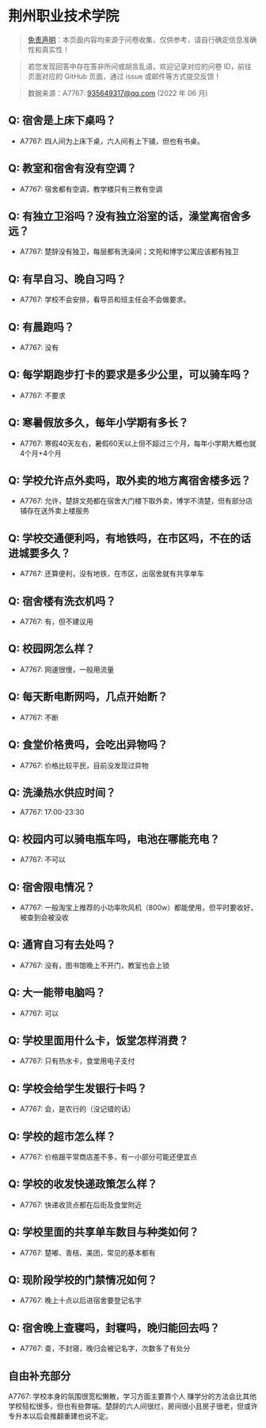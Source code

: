 # 荆州职业技术学院

> [免责声明](https://colleges.chat/#_3)：本页面内容均来源于问卷收集，仅供参考，请自行确定信息准确性和真实性！

> 若您发现回答中存在答非所问或胡言乱语，欢迎记录对应的问卷 ID，前往页面对应的 GitHub 页面，通过 issue 或邮件等方式提交反馈！

> 数据来源：A7767: 935649317@qq.com (2022 年 06 月)

## Q: 宿舍是上床下桌吗？

- A7767: 四人间为上床下桌，六人间有上下铺，但也有书桌。

## Q: 教室和宿舍有没有空调？

- A7767: 宿舍都有空调，教学楼只有三教有空调

## Q: 有独立卫浴吗？没有独立浴室的话，澡堂离宿舍多远？

- A7767: 楚辞没有独卫，每层都有洗澡间；文苑和博学公寓应该都有独卫

## Q: 有早自习、晚自习吗？

- A7767: 学校不会安排，看导员和班主任会不会做要求。

## Q: 有晨跑吗？

- A7767: 没有

## Q: 每学期跑步打卡的要求是多少公里，可以骑车吗？

- A7767: 不要求

## Q: 寒暑假放多久，每年小学期有多长？

- A7767: 寒假40天左右，暑假60天以上但不超过三个月，每年小学期大概也就4个月+4个月

## Q: 学校允许点外卖吗，取外卖的地方离宿舍楼多远？

- A7767: 允许，楚辞文苑都在宿舍大门楼下取外卖，博学不清楚，但有部分店铺存在送外卖上楼服务

## Q: 学校交通便利吗，有地铁吗，在市区吗，不在的话进城要多久？

- A7767: 还算便利，没有地铁，在市区，出宿舍就有共享单车

## Q: 宿舍楼有洗衣机吗？

- A7767: 有，但不建议用

## Q: 校园网怎么样？

- A7767: 网速很慢，一般用流量

## Q: 每天断电断网吗，几点开始断？

- A7767: 不断

## Q: 食堂价格贵吗，会吃出异物吗？

- A7767: 价格比较平民，目前没发现过异物

## Q: 洗澡热水供应时间？

- A7767: 17:00-23:30

## Q: 校园内可以骑电瓶车吗，电池在哪能充电？

- A7767: 不可以

## Q: 宿舍限电情况？

- A7767: 一般淘宝上推荐的小功率吹风机（800w）都能使用，但平时要收好，被查到会被没收

## Q: 通宵自习有去处吗？

- A7767: 没有，图书馆晚上不开门，教室也会上锁

## Q: 大一能带电脑吗？

- A7767: 可以

## Q: 学校里面用什么卡，饭堂怎样消费？

- A7767: 只有热水卡，食堂用电子支付

## Q: 学校会给学生发银行卡吗？

- A7767: 会，是农行的（没记错的话）

## Q: 学校的超市怎么样？

- A7767: 价格跟平常商店差不多，有一小部分可能还便宜点

## Q: 学校的收发快递政策怎么样？

- A7767: 快递收货点都在后街及食堂附近

## Q: 学校里面的共享单车数目与种类如何？

- A7767: 楚嘟、青桔、美团，常见的基本都有

## Q: 现阶段学校的门禁情况如何？

- A7767: 晚上十点以后进宿舍要登记名字

## Q: 宿舍晚上查寝吗，封寝吗，晚归能回去吗？

- A7767: 查，不封寝，晚归会被记名字，次数多了有处分

## 自由补充部分

A7767: 学校本身的氛围很宽松懒散，学习方面主要靠个人 赚学分的方法会比其他学校轻松很多，但也有些弊端。楚辞的六人间很烂，房间很小且房子很老，但或许专升本以后会推翻重建也说不定。